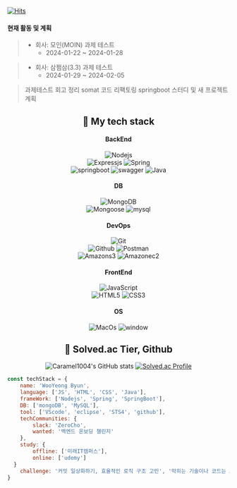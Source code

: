 [![Hits](https://hits.seeyoufarm.com/api/count/incr/badge.svg?url=https%3A%2F%2Fgithub.com%2FCaramel1004&count_bg=%2379C83D&title_bg=%23555555&icon=&icon_color=%23E7E7E7&title=hits&edge_flat=false)](https://hits.seeyoufarm.com)
#### 현재 활동 및 계획
> - 회사: 모인(MOIN) 과제 테스트
>     - 2024-01-22 ~ 2024-01-28

> - 회사: 삼쩜삼(3.3) 과제 테스트
>     - 2024-01-29 ~ 2024-02-05

> 과제테스트 회고 정리
> somat 코드 리팩토링
> springboot 스터디 및 새 프로젝트 계획
<div align="center">
    <h2> 🚀 My tech stack </h2>

#### BackEnd
![Nodejs](https://img.shields.io/badge/-Nodejs-339933?style=for-the-badge&logo=Node.js&logoColor=white)<br>
![Expressjs](https://img.shields.io/badge/expressjs-000000?style=for-the-badge&logo=express&logoColor=white)
![Spring](https://img.shields.io/badge/spring-6DB33F?style=for-the-badge&logo=spring&logoColor=white)<br>
![springboot](https://img.shields.io/badge/springboot-6DB33F?style=for-the-badge&logo=springboot&logoColor=white)
![swagger](https://img.shields.io/badge/swagger-85EA2D?style=for-the-badge&logo=swagger&logoColor=white)
![Java](https://img.shields.io/badge/java-007396?style=for-the-badge&logo=java&logoColor=white)
<!-- ![TypeScript](https://img.shields.io/badge/-TypeScript-007ACC?style=for-the-badge&logo=typescript&logoColor=white) -->
<!-- ![React](https://img.shields.io/badge/-React-222222?style=for-the-badge&logo=react) -->
#### DB
![MongoDB](https://img.shields.io/badge/mongoDB-47A248?style=for-the-badge&logo=MongoDB&logoColor=white)<br>
![Mongoose](https://img.shields.io/badge/mongoose-880000?style=for-the-badge&logo=mongoose&logoColor=white)
![mysql](https://img.shields.io/badge/mysql-4479A1?style=for-the-badge&logo=mysql&logoColor=white)
#### DevOps
![Git](https://img.shields.io/badge/-Git-F05032?style=for-the-badge&logo=git&logoColor=ffffff)<br>
![Github](https://img.shields.io/badge/github-181717?style=for-the-badge&logo=github&logoColor=white)
![Postman](https://img.shields.io/badge/postman-FF6C37?style=for-the-badge&logo=postman&logoColor=white)<br>
![Amazons3](https://img.shields.io/badge/amazons3-569A31?style=for-the-badge&logo=amazons3&logoColor=white)
![Amazonec2](https://img.shields.io/badge/amazonec2-FF9900?style=for-the-badge&logo=amazonec2&logoColor=white)
#### FrontEnd
![JavaScript](https://img.shields.io/badge/-JavaScript-%23F7DF1C?style=for-the-badge&logo=javascript&logoColor=000000&labelColor=%23F7DF1C&color=%23FFCE5A)<br>
![HTML5](https://img.shields.io/badge/-HTML5-F05032?style=for-the-badge&logo=html5&logoColor=ffffff)
![CSS3](https://img.shields.io/badge/-CSS3-007ACC?style=for-the-badge&logo=css3)
<!-- ![Docker](https://img.shields.io/badge/-Docker-46a2f1?style=for-the-badge&logo=Docker&logoColor=white) -->
#### OS
![MacOs](https://img.shields.io/badge/macos-000000?style=for-the-badge&logo=macos&logoColor=white)
![window](https://img.shields.io/badge/window-0078D6?style=for-the-badge&logo=windows10&logoColor=white)
</div>
<div align="center">

## 🏅 Solved.ac Tier,  Github
<a href="https://github.com/Caramel1004"></a>
![Caramel1004's GitHub stats](https://github-readme-stats.vercel.app/api?username=Caramel1004&show_icons=true&theme=radical)
[![Solved.ac Profile](http://mazassumnida.wtf/api/v2/generate_badge?boj=tangent45)](https://solved.ac/tangent45)
</div>


```javascript
const techStack = {
    name: 'WooYeong Byun',
    language: ['JS', 'HTML', 'CSS', 'Java'],
    frameWork: ['Nodejs', 'Spring', 'SpringBoot'],
    DB: ['mongoDB', 'MySQL'],
    tool: ['VScode', 'eclipse', 'STS4', 'github'],
    techCommunities: {
        slack: 'ZeroCho',
        wanted: '백엔드 온보딩 챌린지'
    },
    study: {
        offline: ['미래IT캠퍼스'],
        online: ['udemy']
  }
    challenge: '커밋 일상화하기, 효율적인 로직 구조 고민', '막히는 기술이나 코드는 API 서칭하도록 습관화 하기'
}
```
